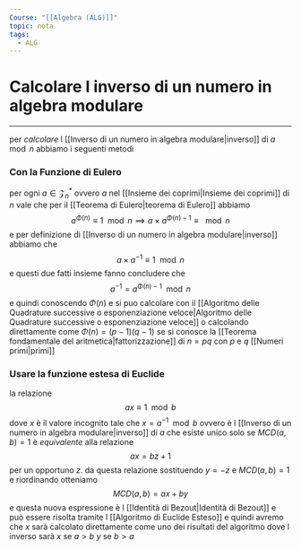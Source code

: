 ```yaml
---
Course: "[[Algebra (ALG)]]"
topic: nota
tags:
  - ALG
---
```

# Calcolare l inverso di un numero in algebra modulare
---
per _calcolare_ l [[Inverso di un numero in algebra modulare|inverso]] di $a\mod n$ abbiamo i seguenti metodi 

### Con la Funzione di Eulero
per ogni $a\in \mathcal{Z}_{n}^{*}$ ovvero $a$ nel [[Insieme dei coprimi|Insieme dei coprimi]] di $n$
vale che per il [[Teorema di Eulero|teorema di Eulero]] abbiamo 
$$a^{\Phi(n)}  \equiv 1 \mod n\implies a \times a^{\Phi(n)-1} \equiv \mod n$$
e per definizione di [[Inverso di un numero in algebra modulare|inverso]] abbiamo che 
$$a\times a^{-1} \equiv 1 \mod n$$
e questi due fatti insieme fanno concludere che 
$$a^{ -1}=a^{\Phi(n)-1} \mod n$$
e quindi conoscendo $\Phi(n)$ e si puo calcolare con il [[Algoritmo delle Quadrature successive o esponenziazione veloce|Algoritmo delle Quadrature successive o esponenziazione veloce]] o calcolando direttamente come $\Phi(n)=(p-1)(q-1)$ se si conosce la [[Teorema fondamentale del aritmetica|fattorizzazione]] di $n=pq$ con $p$ e $q$ [[Numeri primi|primi]] 


### Usare la funzione  estesa di Euclide
la relazione $$ax \equiv 1 \mod b$$dove $x$ è il valore incognito tale che $x = a^{-1} \mod b$  ovvero è l [[Inverso di un numero in algebra modulare|inverso]] di $a$ che esiste unico solo se $MCD(a,b)=1$
è _equivalente_ alla relazione
$$ax =bz+1$$per un opportuno $z$.
da questa relazione sostituendo $y=-z$ e $MCD(a,b)=1$  e riordinando otteniamo $$MCD(a,b)=ax+by $$
 e questa nuova espressione è l [[Identità di Bezout|Identità di Bezout]] e può essere risolta tramite l [[Algoritmo di Euclide Esteso]] e quindi avremo che $x$ sarà calcolato direttamente come uno dei risultati del algoritmo dove l inverso sarà
 $x$ se $a>b$
 $y$ se $b>a$
 